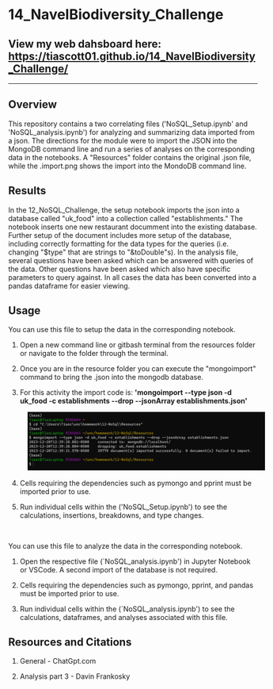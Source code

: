 # 14_NavelBiodiversity_Challenge

## View my web dahsboard here: https://tiascott01.github.io/14_NavelBiodiversity_Challenge/
---
## Overview

This repository contains a two correlating files ('NoSQL_Setup.ipynb' and 'NoSQL_analysis.ipynb') for analyzing and summarizing data imported from a json. The directions for the module were to import the JSON into the MongoDB command line and run a series of analyses on the corresponding data in the notebooks. A "Resources" folder contains the original .json file, while the .import.png shows the import into the MondoDB command line.

## Results

In the 12_NoSQL_Challenge, the setup notebook imports the json into a database called "uk_food" into a collection called "establishments." The notebook inserts one new restaurant documment into the existing database. Further setup of the document includes more setup of the database, including correctly formatting for the data types for the queries (i.e. changing "$type" that are strings to "&toDouble"s). In the analysis file, several questions have been asked which can be answered with queries of the data. Other questions have been asked which also have specific parameters to query against. In all cases the data has been converted into a pandas dataframe for easier viewing. 




## Usage

You can use this file to setup the data in the corresponding notebook.

1. Open a new command line or gitbash terminal from the resources folder or navigate to the folder through the terminal.

2. Once you are in the resource folder you can execute the "mongoimport" command to bring the .json into the mongodb database.
   
3. For this activity the import code is: **'mongoimport --type json -d uk_food -c establishments --drop --jsonArray establishments.json'**
    <p align="center">
    <img src="https://github.com/tiascott01/12_NoSQL_Challenge/blob/main/import.png" width="750", hspace="15">
    </p>
   

5. Cells requiring the dependencies such as pymongo and pprint must be imported prior to use.
   
6. Run individual cells within the ('NoSQL_Setup.ipynb') to see the calculations, insertions, breakdowns, and type changes.

</br>

You can use this file to analyze the data in the corresponding notebook.

1. Open the respective file (`NoSQL_analysis.ipynb') in Jupyter Notebook or VSCode. A second import of the database is not required. 
   
2. Cells requiring the dependencies such as pymongo, pprint, and pandas must be imported prior to use.

2. Run individual cells within the (`NoSQL_analysis.ipynb') to see the calculations, dataframes, and analyses associated with this file.



## Resources and Citations

1. General - ChatGpt.com

2. Analysis part 3 - Davin Frankosky
